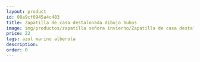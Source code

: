```yaml
---
layout: product
id: 08a9cf0945a4c483
title: Zapatilla de casa destalonada dibujo buhos
image: img/productos/zapatilla señora invierno/Zapatilla de casa destalonada dibujo buhos=22=azul marino alberola.webp
price: 22
tags: azul marino alberola
description: 
order: 0
---
```

